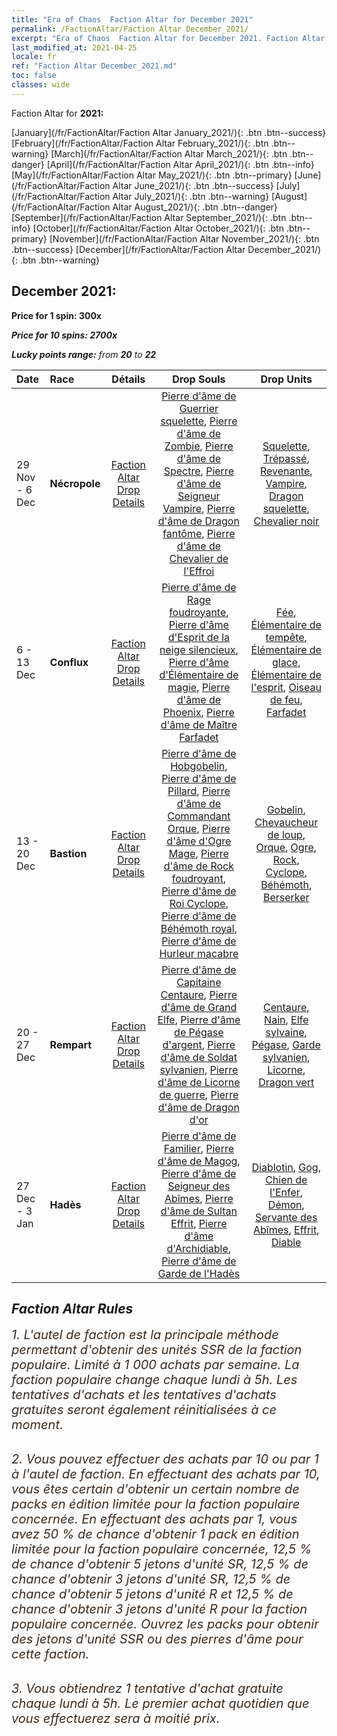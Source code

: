 ```yaml
---
title: "Era of Chaos  Faction Altar for December 2021"
permalink: /FactionAltar/Faction Altar December_2021/
excerpt: "Era of Chaos  Faction Altar for December 2021. Faction Altar is the primary method for obtaining SSR units from the popular faction. Limited to 1,000 purchases each week. The popular faction changes at 05:00 every Monday. Purchase attempts and free purchase attempts will also reset then."
last_modified_at: 2021-04-25
locale: fr
ref: "Faction Altar December_2021.md"
toc: false
classes: wide
---
```


  Faction Altar for **2021:**

  [January](/fr/FactionAltar/Faction Altar January_2021/){: .btn .btn--success} [February](/fr/FactionAltar/Faction Altar February_2021/){: .btn .btn--warning} [March](/fr/FactionAltar/Faction Altar March_2021/){: .btn .btn--danger} [April](/fr/FactionAltar/Faction Altar April_2021/){: .btn .btn--info} [May](/fr/FactionAltar/Faction Altar May_2021/){: .btn .btn--primary} [June](/fr/FactionAltar/Faction Altar June_2021/){: .btn .btn--success} [July](/fr/FactionAltar/Faction Altar July_2021/){: .btn .btn--warning} [August](/fr/FactionAltar/Faction Altar August_2021/){: .btn .btn--danger} [September](/fr/FactionAltar/Faction Altar September_2021/){: .btn .btn--info} [October](/fr/FactionAltar/Faction Altar October_2021/){: .btn .btn--primary} [November](/fr/FactionAltar/Faction Altar November_2021/){: .btn .btn--success} [December](/fr/FactionAltar/Faction Altar December_2021/){: .btn .btn--warning} 

## December 2021:

  **Price for 1 spin: 300x** <i class="fas fa-gem"/>

  **Price for 10 spins: 2700x** <i class="fas fa-gem"/>

  **Lucky points range:** from **20** to **22**

  |    Date    |  Race  |  Détails  |   Drop Souls   | Drop Units |
  |:-----------|:-------|:---------:|:--------------:|:----------:|
  | 29 Nov - 6 Dec | **Nécropole** | [Faction Altar Drop Details](/fr/FactionAltar/DROP_104/) | [Pierre d'âme de Guerrier squelette](/ItemsFR/unt_297/), [Pierre d'âme de Zombie](/ItemsFR/unt_298/), [Pierre d'âme de Spectre](/ItemsFR/unt_299/), [Pierre d'âme de Seigneur Vampire](/ItemsFR/unt_300/), [Pierre d'âme de Dragon fantôme](/ItemsFR/unt_303/), [Pierre d'âme de Chevalier de l'Effroi](/ItemsFR/unt_302/) | [Squelette](/ItemsFR/unt_208/), [Trépassé](/ItemsFR/unt_209/), [Revenante](/ItemsFR/unt_210/), [Vampire](/ItemsFR/unt_211/), [Dragon squelette](/ItemsFR/unt_214/), [Chevalier noir](/ItemsFR/unt_213/) | 
  | 6 - 13 Dec | **Conflux** | [Faction Altar Drop Details](/fr/FactionAltar/DROP_109/) | [Pierre d'âme de Rage foudroyante](/ItemsFR/unt_344/), [Pierre d'âme d'Esprit de la neige silencieux](/ItemsFR/unt_345/), [Pierre d'âme d'Élémentaire de magie](/ItemsFR/unt_347/), [Pierre d'âme de Phoenix](/ItemsFR/unt_348/), [Pierre d'âme de Maître Farfadet](/ItemsFR/unt_349/) | [Fée](/ItemsFR/unt_262/), [Élémentaire de tempête](/ItemsFR/unt_263/), [Élémentaire de glace](/ItemsFR/unt_264/), [Élémentaire de l'esprit](/ItemsFR/unt_267/), [Oiseau de feu](/ItemsFR/unt_268/), [Farfadet](/ItemsFR/unt_270/) | 
  | 13 - 20 Dec | **Bastion** | [Faction Altar Drop Details](/fr/FactionAltar/DROP_103/) | [Pierre d'âme de Hobgobelin](/ItemsFR/unt_305/), [Pierre d'âme de Pillard](/ItemsFR/unt_306/), [Pierre d'âme de Commandant Orque](/ItemsFR/unt_307/), [Pierre d'âme d'Ogre Mage](/ItemsFR/unt_308/), [Pierre d'âme de Rock foudroyant](/ItemsFR/unt_309/), [Pierre d'âme de Roi Cyclope](/ItemsFR/unt_310/), [Pierre d'âme de Béhémoth royal](/ItemsFR/unt_311/), [Pierre d'âme de Hurleur macabre](/ItemsFR/unt_312/) | [Gobelin](/ItemsFR/unt_217/), [Chevaucheur de loup](/ItemsFR/unt_218/), [Orque](/ItemsFR/unt_219/), [Ogre](/ItemsFR/unt_220/), [Rock](/ItemsFR/unt_221/), [Cyclope](/ItemsFR/unt_222/), [Béhémoth](/ItemsFR/unt_223/), [Berserker](/ItemsFR/unt_224/) | 
  | 20 - 27 Dec | **Rempart** | [Faction Altar Drop Details](/fr/FactionAltar/DROP_102/) | [Pierre d'âme de Capitaine Centaure](/ItemsFR/unt_290/), [Pierre d'âme de Grand Elfe](/ItemsFR/unt_291/), [Pierre d'âme de Pégase d'argent](/ItemsFR/unt_292/), [Pierre d'âme de Soldat sylvanien](/ItemsFR/unt_293/), [Pierre d'âme de Licorne de guerre](/ItemsFR/unt_294/), [Pierre d'âme de Dragon d'or](/ItemsFR/unt_295/) | [Centaure](/ItemsFR/unt_199/), [Nain](/ItemsFR/unt_200/), [Elfe sylvaine](/ItemsFR/unt_201/), [Pégase](/ItemsFR/unt_202/), [Garde sylvanien](/ItemsFR/unt_203/), [Licorne](/ItemsFR/unt_204/), [Dragon vert](/ItemsFR/unt_205/) | 
  | 27 Dec - 3 Jan | **Hadès** | [Faction Altar Drop Details](/fr/FactionAltar/DROP_105/) | [Pierre d'âme de Familier](/ItemsFR/unt_313/), [Pierre d'âme de Magog](/ItemsFR/unt_314/), [Pierre d'âme de Seigneur des Abîmes](/ItemsFR/unt_316/), [Pierre d'âme de Sultan Effrit](/ItemsFR/unt_317/), [Pierre d'âme d'Archidiable](/ItemsFR/unt_318/), [Pierre d'âme de Garde de l'Hadès](/ItemsFR/unt_315/) | [Diablotin](/ItemsFR/unt_226/), [Gog](/ItemsFR/unt_227/), [Chien de l'Enfer](/ItemsFR/unt_228/), [Démon](/ItemsFR/unt_229/), [Servante des Abîmes](/ItemsFR/unt_230/), [Effrit](/ItemsFR/unt_231/), [Diable](/ItemsFR/unt_232/) | 




## Faction Altar Rules

  <span style="color: #3c2a1e;font-size:20px">1. L'autel de faction est la principale méthode permettant d'obtenir des unités SSR de la faction populaire. Limité à 1 000 achats par semaine. La faction populaire change chaque lundi à 5h. Les tentatives d'achats et les tentatives d'achats gratuites seront également réinitialisées à ce moment. </span><br/>

<br/>  <span style="color: #3c2a1e;font-size:20px">2. Vous pouvez effectuer des achats par 10 ou par 1 à l'autel de faction. En effectuant des achats par 10, vous êtes certain d'obtenir un certain nombre de packs en édition limitée pour la faction populaire concernée. En effectuant des achats par 1, vous avez 50 % de chance d'obtenir 1 pack en édition limitée pour la faction populaire concernée, 12,5 % de chance d'obtenir 5 jetons d'unité SR, 12,5 % de chance d'obtenir 3 jetons d'unité SR, 12,5 % de chance d'obtenir 5 jetons d'unité R et 12,5 % de chance d'obtenir 3 jetons d'unité R pour la faction populaire concernée. Ouvrez les packs pour obtenir des jetons d'unité SSR ou des pierres d'âme pour cette faction.</span><br/>

<br/>  <span style="color: #3c2a1e;font-size:20px">3. Vous obtiendrez 1 tentative d'achat gratuite chaque lundi à 5h. Le premier achat quotidien que vous effectuerez sera à moitié prix.</span><br/>

<br/>